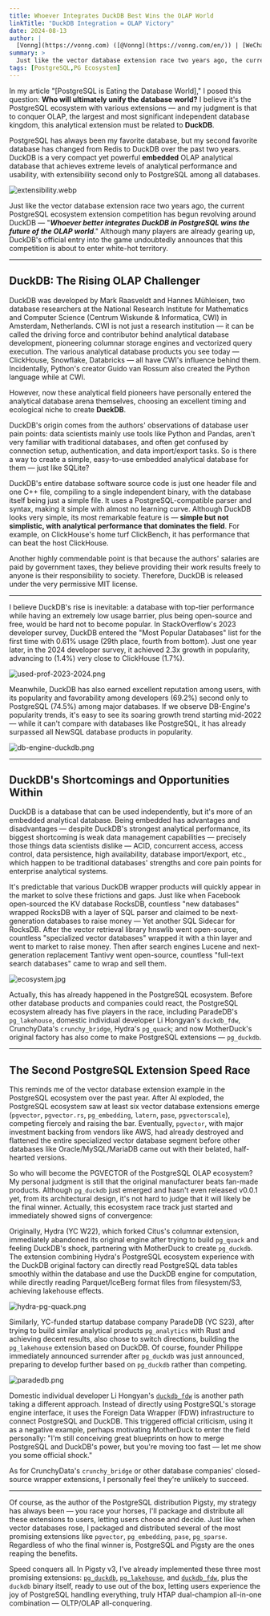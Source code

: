 ```yaml
---
title: Whoever Integrates DuckDB Best Wins the OLAP World
linkTitle: "DuckDB Integration = OLAP Victory"
date: 2024-08-13
author: |
  [Vonng](https://vonng.com) ([@Vonng](https://vonng.com/en/)) | [WeChat](https://mp.weixin.qq.com/s/TJk9TUW7xsEglhEK_qYi-w)
summary: >
  Just like the vector database extension race two years ago, the current PostgreSQL ecosystem extension competition has begun revolving around DuckDB. MotherDuck's official entry into the PostgreSQL extension space undoubtedly signals that competition has entered white-hot territory.
tags: [PostgreSQL,PG Ecosystem]
---
```



In my article "[PostgreSQL is Eating the Database World]," I posed this question: **Who will ultimately unify the database world?** I believe it's the PostgreSQL ecosystem with various extensions — and my judgment is that to conquer OLAP, the largest and most significant independent database kingdom, this analytical extension must be related to **DuckDB**.

PostgreSQL has always been my favorite database, but my second favorite database has changed from Redis to DuckDB over the past two years. DuckDB is a very compact yet powerful **embedded** OLAP analytical database that achieves extreme levels of analytical performance and usability, with extensibility second only to PostgreSQL among all databases.

![extensibility.webp](extensibility.webp)

Just like the vector database extension race two years ago, the current PostgreSQL ecosystem extension competition has begun revolving around DuckDB — "***Whoever better integrates DuckDB in PostgreSQL wins the future of the OLAP world***." Although many players are already gearing up, DuckDB's official entry into the game undoubtedly announces that this competition is about to enter white-hot territory.




--------

## DuckDB: The Rising OLAP Challenger

DuckDB was developed by Mark Raasveldt and Hannes Mühleisen, two database researchers at the National Research Institute for Mathematics and Computer Science (Centrum Wiskunde & Informatica, CWI) in Amsterdam, Netherlands. CWI is not just a research institution — it can be called the driving force and contributor behind analytical database development, pioneering columnar storage engines and vectorized query execution. The various analytical database products you see today — ClickHouse, Snowflake, Databricks — all have CWI's influence behind them. Incidentally, Python's creator Guido van Rossum also created the Python language while at CWI.

However, now these analytical field pioneers have personally entered the analytical database arena themselves, choosing an excellent timing and ecological niche to create **DuckDB**.

DuckDB's origin comes from the authors' observations of database user pain points: data scientists mainly use tools like Python and Pandas, aren't very familiar with traditional databases, and often get confused by connection setup, authentication, and data import/export tasks. So is there a way to create a simple, easy-to-use embedded analytical database for them — just like SQLite?

DuckDB's entire database software source code is just one header file and one C++ file, compiling to a single independent binary, with the database itself being just a simple file. It uses a PostgreSQL-compatible parser and syntax, making it simple with almost no learning curve. Although DuckDB looks very simple, its most remarkable feature is — **simple but not simplistic, with analytical performance that dominates the field**. For example, on ClickHouse's home turf ClickBench, it has performance that can beat the host ClickHouse.

Another highly commendable point is that because the authors' salaries are paid by government taxes, they believe providing their work results freely to anyone is their responsibility to society. Therefore, DuckDB is released under the very permissive MIT license.

--------

I believe DuckDB's rise is inevitable: a database with top-tier performance while having an extremely low usage barrier, plus being open-source and free, would be hard not to become popular. In StackOverflow's 2023 developer survey, DuckDB entered the "Most Popular Databases" list for the first time with 0.61% usage (29th place, fourth from bottom). Just one year later, in the 2024 developer survey, it achieved 2.3x growth in popularity, advancing to (1.4%) very close to ClickHouse (1.7%).

![used-prof-2023-2024.png](used-prof-2023-2024.png)

Meanwhile, DuckDB has also earned excellent reputation among users, with its popularity and favorability among developers (69.2%) second only to PostgreSQL (74.5%) among major databases. If we observe DB-Engine's popularity trends, it's easy to see its soaring growth trend starting mid-2022 — while it can't compare with databases like PostgreSQL, it has already surpassed all NewSQL database products in popularity.

![db-engine-duckdb.png](db-engine-duckdb.png)



--------

## DuckDB's Shortcomings and Opportunities Within

DuckDB is a database that can be used independently, but it's more of an embedded analytical database. Being embedded has advantages and disadvantages — despite DuckDB's strongest analytical performance, its biggest shortcoming is weak data management capabilities — precisely those things data scientists dislike — ACID, concurrent access, access control, data persistence, high availability, database import/export, etc., which happen to be traditional databases' strengths and core pain points for enterprise analytical systems.

It's predictable that various DuckDB wrapper products will quickly appear in the market to solve these frictions and gaps. Just like when Facebook open-sourced the KV database RocksDB, countless "new databases" wrapped RocksDB with a layer of SQL parser and claimed to be next-generation databases to raise money — Yet another SQL Sidecar for RocksDB.
After the vector retrieval library hnswlib went open-source, countless "specialized vector databases" wrapped it with a thin layer and went to market to raise money. Then after search engines Lucene and next-generation replacement Tantivy went open-source, countless "full-text search databases" came to wrap and sell them.

![ecosystem.jpg](ecosystem.jpg)

Actually, this has already happened in the PostgreSQL ecosystem. Before other database products and companies could react, the PostgreSQL ecosystem already has five players in the race, including ParadeDB's `pg_lakehouse`, domestic individual developer Li Hongyan's `duckdb_fdw`, CrunchyData's `crunchy_bridge`, Hydra's `pg_quack`; and now MotherDuck's original factory has also come to make PostgreSQL extensions — `pg_duckdb`.



--------

## The Second PostgreSQL Extension Speed Race

This reminds me of the vector database extension example in the PostgreSQL ecosystem over the past year. After AI exploded, the PostgreSQL ecosystem saw at least six vector database extensions emerge (`pgvector`, `pgvector.rs`, `pg_embedding`, `latern`, `pase`, `pgvectorscale`), competing fiercely and raising the bar. Eventually, `pgvector`, with major investment backing from vendors like AWS, had already destroyed and flattened the entire specialized vector database segment before other databases like Oracle/MySQL/MariaDB came out with their belated, half-hearted versions.

So who will become the PGVECTOR of the PostgreSQL OLAP ecosystem? My personal judgment is still that the original manufacturer beats fan-made products. Although `pg_duckdb` just emerged and hasn't even released v0.0.1 yet, from its architectural design, it's not hard to judge that it will likely be the final winner. Actually, this ecosystem race track just started and immediately showed signs of convergence:

Originally, Hydra (YC W22), which forked Citus's columnar extension, immediately abandoned its original engine after trying to build `pg_quack` and feeling DuckDB's shock, partnering with MotherDuck to create `pg_duckdb`. The extension combining Hydra's PostgreSQL ecosystem experience with the DuckDB original factory can directly read PostgreSQL data tables smoothly within the database and use the DuckDB engine for computation, while directly reading Parquet/IceBerg format files from filesystem/S3, achieving lakehouse effects.

![hydra-pg-quack.png](hydra-pg-quack.png)

Similarly, YC-funded startup database company ParadeDB (YC S23), after trying to build similar analytical products `pg_analytics` with Rust and achieving decent results, also chose to switch directions, building the `pg_lakehouse` extension based on DuckDB. Of course, founder Philippe immediately announced surrender after `pg_duckdb` was just announced, preparing to develop further based on `pg_duckdb` rather than competing.

![paradedb.png](paradedb.png)

Domestic individual developer Li Hongyan's [`duckdb_fdw`](https://ext.pgsty.com/zh/e/duckdb_fdw) is another path taking a different approach. Instead of directly using PostgreSQL's storage engine interface, it uses the Foreign Data Wrapper (FDW) infrastructure to connect PostgreSQL and DuckDB. This triggered official criticism, using it as a negative example, perhaps motivating MotherDuck to enter the field personally: "I'm still conceiving great blueprints on how to merge PostgreSQL and DuckDB's power, but you're moving too fast — let me show you some official shock."

As for CrunchyData's `crunchy_bridge` or other database companies' closed-source wrapper extensions, I personally feel they're unlikely to succeed.


--------

Of course, as the author of the PostgreSQL distribution Pigsty, my strategy has always been — you race your horses, I'll package and distribute all these extensions to users, letting users choose and decide. Just like when vector databases rose, I packaged and distributed several of the most promising extensions like `pgvector`, `pg_embedding`, `pase`, `pg_sparse`. Regardless of who the final winner is, PostgreSQL and Pigsty are the ones reaping the benefits.

Speed conquers all. In Pigsty v3, I've already implemented these three most promising extensions: [`pg_duckdb`](https://ext.pgsty.com/zh/e/pg_duckdb), [`pg_lakehouse`](https://ext.pgsty.com/zh/e/pg_lakehouse), and [`duckdb_fdw`](https://ext.pgsty.com/zh/e/pg_duckdb/duckdb_fdw), plus the `duckdb` binary itself, ready to use out of the box, letting users experience the joy of PostgreSQL handling everything, truly HTAP dual-champion all-in-one combination — OLTP/OLAP all-conquering.